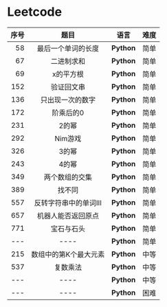 # Leetcode

| 序号 | 题目 | 语言 | 难度 |
|---:|:-----:| -------- | ---------- |
|  58  |最后一个单词的长度|**Python**|简单|
|  67  |  二进制求和          |**Python**|简单|
|  69  |  x的平方根            |**Python**|简单|
| 152  |  验证回文串           |**Python**|简单|
| 136  |  只出现一次的数字            |**Python**|简单|
| 172  |  阶乘后的0            |**Python**|简单|
| 231  |  2的幂           |**Python**|简单|
| 292  |  Nim游戏           |**Python**|简单|
| 326  |  3的幂            |**Python**|简单|
| 243  |  4的幂           |**Python**|简单|
| 349  |  两个数组的交集           |**Python**|简单|
| 389  |  找不同           |**Python**|简单|
| 557  |  反转字符串中的单词III           |**Python**|简单|
| 657  |  机器人能否返回原点              |**Python**|简单|
| 771  |  宝石与石头           |**Python**|简单|
|---|----|**Python**|简单|
| 215  | 数组中的第K个最大元素            |**Python**|中等|
| 537  | 复数乘法            |**Python**|中等|
|---|----         |**Python**|中等|
|---|        ----|**Python**|困难|
